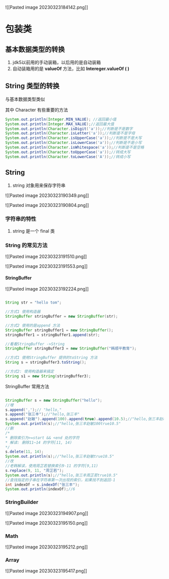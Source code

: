 
![[Pasted image 20230323184142.png]]


# 包装类

## 基本数据类型的转换

1. jdk5以前用的手动装箱，以后用的是自动装箱
2. 自动装箱用的是 **valueOf** 方法，比如 **Intereger.valueOf ( )**


## String 类型的转换

与基本数据类型类似

其中 Character 有些重要的方法

```java
System.out.println(Integer.MIN_VALUE); //返回最小值
System.out.println(Integer.MAX_VALUE);//返回最大值
System.out.println(Character.isDigit('a'));//判断是不是数字
System.out.println(Character.isLetter('a'));//判断是不是字母
System.out.println(Character.isUpperCase('a'));//判断是不是大写
System.out.println(Character.isLowerCase('a'));//判断是不是小写
System.out.println(Character.isWhitespace('a'));//判断是不是空格
System.out.println(Character.toUpperCase('a'));//转成大写
System.out.println(Character.toLowerCase('A'));//转成小写
```



## String

1. string 对象用来保存字符串

![[Pasted image 20230323190349.png]]

![[Pasted image 20230323190804.png]]

### 字符串的特性

1. string 是一个 final 类

### String 的常见方法

![[Pasted image 20230323191510.png]]

![[Pasted image 20230323191553.png]]

#### **StringBuffer**

![[Pasted image 20230323192224.png]]

```java

String str = "hello tom";

//方式1 使用构造器
StringBuffer stringBuffer = new StringBuffer(str);

//方式2 使用的是append 方法
StringBuffer stringBuffer1 = new StringBuffer();
stringBuffer1 = stringBuffer1.append(str);

//看看StringBuffer ->String
StringBuffer stringBuffer3 = new StringBuffer("韩顺平教育");

//方式1 使用StringBuffer 提供的toString 方法
String s = stringBuffer3.toString();

//方式2: 使用构造器来搞定
String s1 = new String(stringBuffer3);

```

StringBuffer 常用方法

```java

StringBuffer s = new StringBuffer("hello");
//增
s.append(',');// "hello,"
s.append("张三丰");//"hello,张三丰"
s.append("赵敏").append(100).append(true).append(10.5);//"hello,张三丰赵敏100true10.5"
System.out.println(s);//"hello,张三丰赵敏100true10.5"
//删
/*
* 删除索引为>=start && <end 处的字符
* 解读: 删除11~14 的字符[11, 14)
*/
s.delete(11, 14);
System.out.println(s);//"hello,张三丰赵敏true10.5"
//改
//老韩解读，使用周芷若替换索引9-11 的字符[9,11)
s.replace(9, 11, "周芷若");
System.out.println(s);//"hello,张三丰周芷若true10.5"
//查找指定的子串在字符串第一次出现的索引，如果找不到返回-1
int indexOf = s.indexOf("张三丰");
System.out.println(indexOf);//6

```


### StringBuilder

![[Pasted image 20230323194907.png]]

![[Pasted image 20230323195150.png]]

### Math

![[Pasted image 20230323195212.png]]

### Array

![[Pasted image 20230323195417.png]]